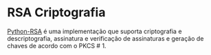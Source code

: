 # RSA Criptografia
[Python-RSA](https://stuvel.eu/rsa) é uma implementação que suporta criptografia e descriptografia, assinatura e verificação de assinaturas e geração de chaves de acordo com o PKCS # 1.
